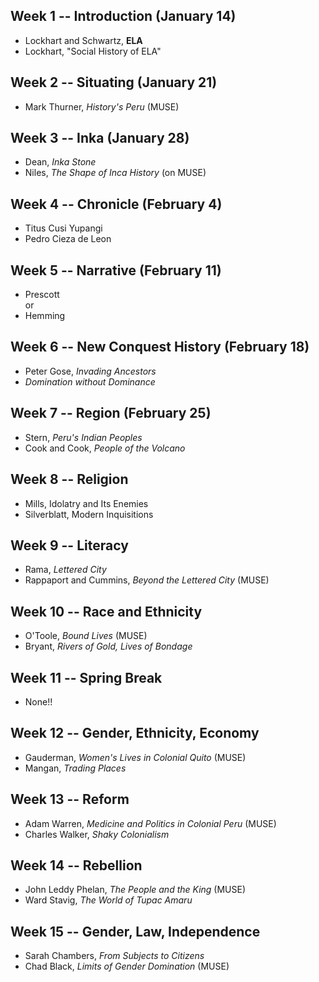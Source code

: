 ## Week 1 -- Introduction  (January 14)
*  Lockhart and Schwartz, **ELA**
*  Lockhart, "Social History of ELA"

## Week 2 -- Situating  (January 21) 
* Mark Thurner, *History's Peru* (MUSE)

## Week 3 -- Inka (January 28) 
*  Dean, *Inka Stone*
*  Niles, *The Shape of Inca History*  (on MUSE)

## Week 4 -- Chronicle  (February 4)
*  Titus Cusi Yupangi  
*  Pedro Cieza de Leon  

## Week 5 -- Narrative  (February 11)  
*  Prescott  
or
*  Hemming

## Week 6 -- New Conquest History (February 18)   
*  Peter Gose, *Invading Ancestors*  
*  *Domination without Dominance*  

## Week 7 -- Region (February 25)   
*  Stern, *Peru's Indian Peoples*  
*  Cook and Cook, *People of the Volcano*  

## Week 8 -- Religion 
*  Mills, Idolatry and Its Enemies
*  Silverblatt, Modern Inquisitions

## Week 9 -- Literacy 
*  Rama, *Lettered City*  
*  Rappaport and Cummins, *Beyond the Lettered City* (MUSE) 

## Week 10 -- Race and Ethnicity
*  O'Toole, *Bound Lives*  (MUSE)
*  Bryant, *Rivers of Gold, Lives of Bondage*  

## Week 11 -- Spring Break
*  None!!

## Week 12 -- Gender, Ethnicity, Economy 
*  Gauderman, *Women's Lives in Colonial Quito*  (MUSE)
*  Mangan, *Trading Places*  

## Week 13 -- Reform
*  Adam Warren, *Medicine and Politics in Colonial Peru*  (MUSE)
*  Charles Walker, *Shaky Colonialism*  

## Week 14 -- Rebellion 
* John Leddy Phelan, *The People and the King* (MUSE)
* Ward Stavig, *The World of Tupac Amaru*  

## Week 15 -- Gender, Law, Independence 
*  Sarah Chambers, *From Subjects to Citizens*
*  Chad Black, *Limits of Gender Domination*  (MUSE)
